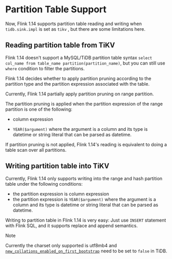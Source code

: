# Partition Table Support

Now, Flink 1.14 supports partition table reading and writing when `tidb.sink.impl` is set as `tikv` , but there are some limitations here.

## Reading partition table from TiKV

Flink 1.14 doesn't support a MySQL/TiDB partition table syntax `select col_name from table_name partition(partition_name)`, but you can still use `where` condition to filter the partitions.

Flink 1.14 decides whether to apply partition pruning according to the partition type and the partition expression associated with the table.

Currently, Flink 1.14 partially apply partition pruning on range partition.

The partition pruning is applied when the partition expression of the range partition is one of the following:

- column expression

- `YEAR($argument)` where the argument is a column and its type is datetime or string literal that can be parsed as datetime.

If partition pruning is not applied, Flink 1.14's reading is equivalent to doing a table scan over all partitions.

## Writing partition table into TiKV

Currently, Flink 1.14 only supports writing into the range and hash partition table under the following conditions:

- the partition expression is column expression
- the partition expression is `YEAR($argument)` where the argument is a column and its type is datetime or string literal that can be parsed as datetime.

Writing to partition table in Flink 1.14 is very easy: Just use `INSERT` statement with Flink SQL, and it supports replace and append semantics.

> [!NOTE]
> Currently the charset only supported is utf8mb4 and [`new_collations_enabled_on_first_bootstrap`](https://docs.pingcap.com/tidb/dev/tidb-configuration-file#new_collations_enabled_on_first_bootstrap)
> need to be set to `false` in TiDB.